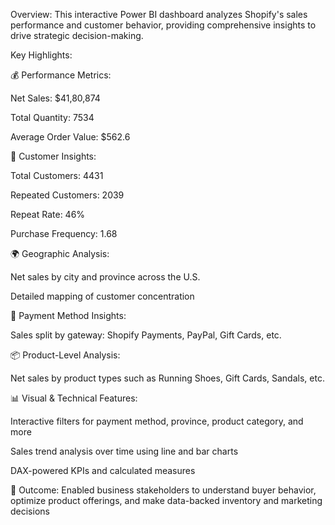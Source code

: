Overview:
This interactive Power BI dashboard analyzes Shopify's sales performance and customer behavior, providing comprehensive insights to drive strategic decision-making.


Key Highlights:

💰 Performance Metrics:

Net Sales: $41,80,874

Total Quantity: 7534

Average Order Value: $562.6

👥 Customer Insights:

Total Customers: 4431

Repeated Customers: 2039

Repeat Rate: 46%

Purchase Frequency: 1.68

🌍 Geographic Analysis:

Net sales by city and province across the U.S.

Detailed mapping of customer concentration

🧾 Payment Method Insights:

Sales split by gateway: Shopify Payments, PayPal, Gift Cards, etc.

📦 Product-Level Analysis:

Net sales by product types such as Running Shoes, Gift Cards, Sandals, etc.

📊 Visual & Technical Features:

Interactive filters for payment method, province, product category, and more

Sales trend analysis over time using line and bar charts

DAX-powered KPIs and calculated measures


🧠 Outcome:
Enabled business stakeholders to understand buyer behavior, optimize product offerings, and make data-backed inventory and marketing decisions
